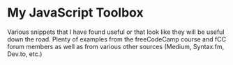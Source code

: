 # My JavaScript Toolbox
Various snippets that I have found useful or that look like they will be useful down the road. Plenty of examples from the freeCodeCamp course and fCC forum members as well as from various other sources (Medium, Syntax.fm, Dev.to, etc.)
